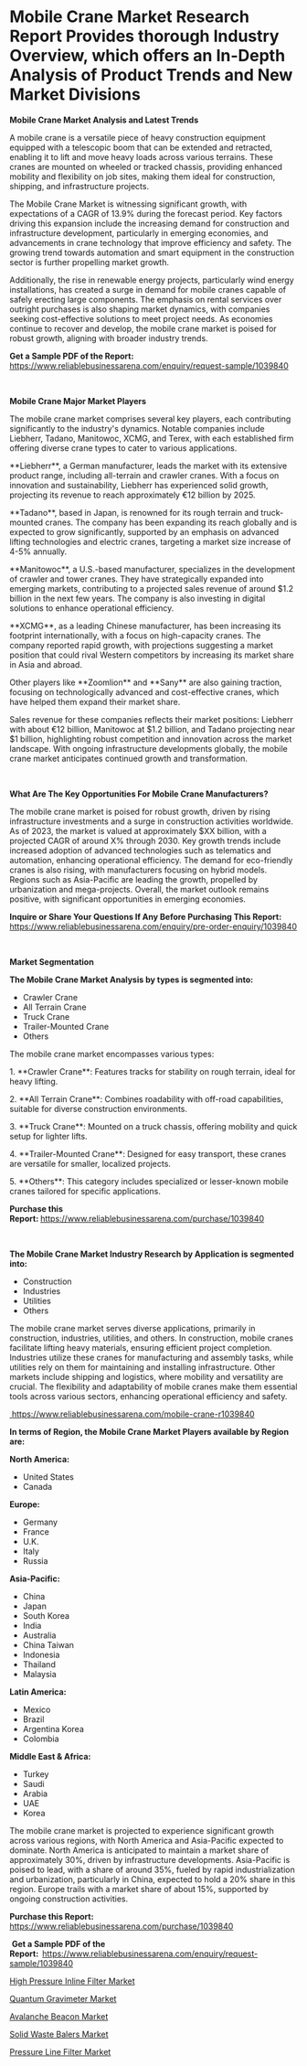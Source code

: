 <p><h1>Mobile Crane Market Research Report Provides thorough Industry Overview, which offers an In-Depth Analysis of Product Trends and New Market Divisions</h1></p><p><strong>Mobile Crane Market Analysis and Latest Trends</strong></p>
<p><p>A mobile crane is a versatile piece of heavy construction equipment equipped with a telescopic boom that can be extended and retracted, enabling it to lift and move heavy loads across various terrains. These cranes are mounted on wheeled or tracked chassis, providing enhanced mobility and flexibility on job sites, making them ideal for construction, shipping, and infrastructure projects.</p><p>The Mobile Crane Market is witnessing significant growth, with expectations of a CAGR of 13.9% during the forecast period. Key factors driving this expansion include the increasing demand for construction and infrastructure development, particularly in emerging economies, and advancements in crane technology that improve efficiency and safety. The growing trend towards automation and smart equipment in the construction sector is further propelling market growth. </p><p>Additionally, the rise in renewable energy projects, particularly wind energy installations, has created a surge in demand for mobile cranes capable of safely erecting large components. The emphasis on rental services over outright purchases is also shaping market dynamics, with companies seeking cost-effective solutions to meet project needs. As economies continue to recover and develop, the mobile crane market is poised for robust growth, aligning with broader industry trends.</p></p>
<p><strong>Get a Sample PDF of the Report:&nbsp;</strong> <a href="https://www.reliablebusinessarena.com/enquiry/request-sample/1039840?utm_campaign=1892&utm_medium=2&utm_source=Github&utm_content=ia&utm_term=11042025&utm_id=mobile-crane">https://www.reliablebusinessarena.com/enquiry/request-sample/1039840</a></p>
<p>&nbsp;</p>
<p><strong>Mobile Crane Major Market Players</strong></p>
<p><p>The mobile crane market comprises several key players, each contributing significantly to the industry's dynamics. Notable companies include Liebherr, Tadano, Manitowoc, XCMG, and Terex, with each established firm offering diverse crane types to cater to various applications.</p><p>**Liebherr**, a German manufacturer, leads the market with its extensive product range, including all-terrain and crawler cranes. With a focus on innovation and sustainability, Liebherr has experienced solid growth, projecting its revenue to reach approximately €12 billion by 2025.</p><p>**Tadano**, based in Japan, is renowned for its rough terrain and truck-mounted cranes. The company has been expanding its reach globally and is expected to grow significantly, supported by an emphasis on advanced lifting technologies and electric cranes, targeting a market size increase of 4-5% annually.</p><p>**Manitowoc**, a U.S.-based manufacturer, specializes in the development of crawler and tower cranes. They have strategically expanded into emerging markets, contributing to a projected sales revenue of around $1.2 billion in the next few years. The company is also investing in digital solutions to enhance operational efficiency.</p><p>**XCMG**, as a leading Chinese manufacturer, has been increasing its footprint internationally, with a focus on high-capacity cranes. The company reported rapid growth, with projections suggesting a market position that could rival Western competitors by increasing its market share in Asia and abroad.</p><p>Other players like **Zoomlion** and **Sany** are also gaining traction, focusing on technologically advanced and cost-effective cranes, which have helped them expand their market share.</p><p>Sales revenue for these companies reflects their market positions: Liebherr with about €12 billion, Manitowoc at $1.2 billion, and Tadano projecting near $1 billion, highlighting robust competition and innovation across the market landscape. With ongoing infrastructure developments globally, the mobile crane market anticipates continued growth and transformation.</p></p>
<p>&nbsp;</p>
<p><strong>What Are The Key Opportunities For Mobile Crane Manufacturers?</strong></p>
<p><p>The mobile crane market is poised for robust growth, driven by rising infrastructure investments and a surge in construction activities worldwide. As of 2023, the market is valued at approximately $XX billion, with a projected CAGR of around X% through 2030. Key growth trends include increased adoption of advanced technologies such as telematics and automation, enhancing operational efficiency. The demand for eco-friendly cranes is also rising, with manufacturers focusing on hybrid models. Regions such as Asia-Pacific are leading the growth, propelled by urbanization and mega-projects. Overall, the market outlook remains positive, with significant opportunities in emerging economies.</p></p>
<p><strong>Inquire or Share Your Questions If Any Before Purchasing This Report:</strong> <a href="https://www.reliablebusinessarena.com/enquiry/pre-order-enquiry/1039840?utm_campaign=1892&utm_medium=2&utm_source=Github&utm_content=ia&utm_term=11042025&utm_id=mobile-crane">https://www.reliablebusinessarena.com/enquiry/pre-order-enquiry/1039840</a></p>
<p>&nbsp;</p>
<p><strong>Market Segmentation</strong></p>
<p><strong>The Mobile Crane Market Analysis by types is segmented into:</strong></p>
<p><ul><li>Crawler Crane</li><li>All Terrain Crane</li><li>Truck Crane</li><li>Trailer-Mounted Crane</li><li>Others</li></ul></p>
<p><p>The mobile crane market encompasses various types: </p><p>1. **Crawler Crane**: Features tracks for stability on rough terrain, ideal for heavy lifting.  </p><p>2. **All Terrain Crane**: Combines roadability with off-road capabilities, suitable for diverse construction environments.  </p><p>3. **Truck Crane**: Mounted on a truck chassis, offering mobility and quick setup for lighter lifts.  </p><p>4. **Trailer-Mounted Crane**: Designed for easy transport, these cranes are versatile for smaller, localized projects.  </p><p>5. **Others**: This category includes specialized or lesser-known mobile cranes tailored for specific applications.</p></p>
<p><strong>Purchase this Report:&nbsp;</strong><a href="https://www.reliablebusinessarena.com/purchase/1039840?utm_campaign=1892&utm_medium=2&utm_source=Github&utm_content=ia&utm_term=11042025&utm_id=mobile-crane">https://www.reliablebusinessarena.com/purchase/1039840</a></p>
<p>&nbsp;</p>
<p><strong>The Mobile Crane Market Industry Research by Application is segmented into:</strong></p>
<p><ul><li>Construction</li><li>Industries</li><li>Utilities</li><li>Others</li></ul></p>
<p><p>The mobile crane market serves diverse applications, primarily in construction, industries, utilities, and others. In construction, mobile cranes facilitate lifting heavy materials, ensuring efficient project completion. Industries utilize these cranes for manufacturing and assembly tasks, while utilities rely on them for maintaining and installing infrastructure. Other markets include shipping and logistics, where mobility and versatility are crucial. The flexibility and adaptability of mobile cranes make them essential tools across various sectors, enhancing operational efficiency and safety.</p></p>
<p><a href="https://www.reliablebusinessarena.com/mobile-crane-r1039840?utm_campaign=1892&utm_medium=2&utm_source=Github&utm_content=ia&utm_term=11042025&utm_id=mobile-crane">&nbsp;https://www.reliablebusinessarena.com/mobile-crane-r1039840</a></p>
<p><strong>In terms of Region, the Mobile Crane Market Players available by Region are:</strong></p>
<p>
    <p> <strong> North America: </strong>
        <ul>
            <li>United States</li>
            <li>Canada</li>
        </ul>
        </p> 
    <p> <strong> Europe: </strong>
        <ul>
            <li>Germany</li>
            <li>France</li>
            <li>U.K.</li>
            <li>Italy</li>
            <li>Russia</li>
        </ul>
        </p> 
    <p> <strong> Asia-Pacific: </strong>
        <ul>
            <li>China</li>
            <li>Japan</li>
            <li>South Korea</li>
            <li>India</li>
            <li>Australia</li>
            <li>China Taiwan</li>
            <li>Indonesia</li>
            <li>Thailand</li>
            <li>Malaysia</li>
        </ul>
        </p> 
    <p> <strong> Latin America: </strong>
        <ul>
            <li>Mexico</li>
            <li>Brazil</li>
            <li>Argentina Korea</li>
            <li>Colombia</li>
        </ul>
        </p> 
    <p> <strong> Middle East & Africa: </strong>
        <ul>
            <li>Turkey</li>
            <li>Saudi</li>
            <li>Arabia</li>
            <li>UAE</li>
            <li>Korea</li>
        </ul>
    </p>
    </p>
<p><p>The mobile crane market is projected to experience significant growth across various regions, with North America and Asia-Pacific expected to dominate. North America is anticipated to maintain a market share of approximately 30%, driven by infrastructure developments. Asia-Pacific is poised to lead, with a share of around 35%, fueled by rapid industrialization and urbanization, particularly in China, expected to hold a 20% share in this region. Europe trails with a market share of about 15%, supported by ongoing construction activities.</p></p>
<p><strong>Purchase this Report: </strong><a href="https://www.reliablebusinessarena.com/purchase/1039840?utm_campaign=1892&utm_medium=2&utm_source=Github&utm_content=ia&utm_term=11042025&utm_id=mobile-crane">https://www.reliablebusinessarena.com/purchase/1039840</a></p>
<p>&nbsp;<strong>Get a Sample PDF of the Report:&nbsp;&nbsp;</strong><a href="https://www.reliablebusinessarena.com/enquiry/request-sample/1039840?utm_campaign=1892&utm_medium=2&utm_source=Github&utm_content=ia&utm_term=11042025&utm_id=mobile-crane">https://www.reliablebusinessarena.com/enquiry/request-sample/1039840</a></p>
<p><strong></strong></p>
<p><p><a href="https://github.com/mronmizoe/Market-Research-Report-List-1/blob/main/high-pressure-inline-filter-market.md?utm_campaign=1892&utm_medium=2&utm_source=Github&utm_content=ia&utm_term=11042025&utm_id=mobile-crane">High Pressure Inline Filter Market</a></p><p><a href="https://github.com/heinslakey2x/Market-Research-Report-List-1/blob/main/quantum-gravimeter-market.md?utm_campaign=1892&utm_medium=2&utm_source=Github&utm_content=ia&utm_term=11042025&utm_id=mobile-crane">Quantum Gravimeter Market</a></p><p><a href="https://github.com/gitfwelday/Market-Research-Report-List-1/blob/main/avalanche-beacon-market.md?utm_campaign=1892&utm_medium=2&utm_source=Github&utm_content=ia&utm_term=11042025&utm_id=mobile-crane">Avalanche Beacon Market</a></p><p><a href="https://github.com/makzzochil/Market-Research-Report-List-1/blob/main/solid-waste-balers-market.md?utm_campaign=1892&utm_medium=2&utm_source=Github&utm_content=ia&utm_term=11042025&utm_id=mobile-crane">Solid Waste Balers Market</a></p><p><a href="https://github.com/hayasiorover/Market-Research-Report-List-1/blob/main/pressure-line-filter-market.md?utm_campaign=1892&utm_medium=2&utm_source=Github&utm_content=ia&utm_term=11042025&utm_id=mobile-crane">Pressure Line Filter Market</a></p></p>